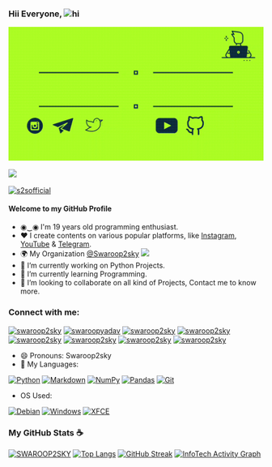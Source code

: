 ### Hii Everyone, <img src="https://media.giphy.com/media/hvRJCLFzcasrR4ia7z/giphy.gif" alt="hi" width="25px"/>
![Profile Gif](https://raw.githubusercontent.com/Swaroop2sky/.github/main/profile/Files/CC_Express_20220512_1523290.19496560715385203%20(1).gif)

![](https://komarev.com/ghpvc/?username=S2Sofficial&style=for-the-badge)

<p align="left"> <a href="https://github.com/ryo-ma/github-profile-trophy"><img src="https://github-profile-trophy.vercel.app/?username=s2sofficial" alt="s2sofficial" /></a> </p>


#### Welcome to my GitHub Profile

- ◉‿◉ I'm 19 years old programming enthusiast. 
- ♥️ I create contents on various popular platforms, like [Instagram](https://instagram.com/Swaroop2sky), [YouTube](https://youtube.com/c/Swaroop2sky) & [Telegram](https://t.me/Swaroop2sky). 
- 🌍 My Organization [@Swaroop2sky](https://GitHub.com/Swaroop2sky) <img src="https://avatars.githubusercontent.com/u/75105593?s=200&v=4" width="25px"/>
- 🔭 I’m currently working on Python Projects.
- 🌱 I’m currently learning Programming.
- 👯 I’m looking to collaborate on all kind of Projects, Contact me to know more.

<h3 align="left">Connect with me:</h3>
<p align="left">
<a href="https://twitter.com/swaroop2sky" target="blank"><img align="center" src="https://raw.githubusercontent.com/rahuldkjain/github-profile-readme-generator/master/src/images/icons/Social/twitter.svg" alt="swaroop2sky" height="30" width="40" /></a>
<a href="https://linkedin.com/in/swaroopyadav" target="blank"><img align="center" src="https://raw.githubusercontent.com/rahuldkjain/github-profile-readme-generator/master/src/images/icons/Social/linked-in-alt.svg" alt="swaroopyadav" height="30" width="40" /></a>
<a href="https://instagram.com/swaroop2sky" target="blank"><img align="center" src="https://raw.githubusercontent.com/rahuldkjain/github-profile-readme-generator/master/src/images/icons/Social/instagram.svg" alt="swaroop2sky" height="30" width="40" /></a>
<a href="https://www.youtube.com/c/swaroop2sky" target="blank"><img align="center" src="https://raw.githubusercontent.com/rahuldkjain/github-profile-readme-generator/master/src/images/icons/Social/youtube.svg" alt="swaroop2sky" height="30" width="40" /></a>
<a href="https://www.freelancer.in/u/Swaroop2sky" target="blank"><img align="center" src="https://img.shields.io/badge/Freelancer-29B2FE?style=for-the-badge&logo=Freelancer&logoColor=white" alt="swaroop2sky" height="20" /></a>
<a href="https://www.github.com/S2Sofficial" target="blank"><img align="center" src="https://img.shields.io/badge/github-%23121011.svg?style=for-the-badge&logo=github&logoColor=white" alt="swaroop2sky" /></a>
<a href="https://www.behance.net/swaroopyadav" target="blank"><img align="center" src="https://encrypted-tbn0.gstatic.com/images?q=tbn:ANd9GcTtT9GYDB4ClE1YuHptrBhM8jS3hdpAT6Bcvg&usqp=CAU" alt="swaroop2sky" height="30" width="40" /></a>
<a href="https://t.me/swaroop2sky" target="blank"><img align="center" src="https://www.freepnglogos.com/uploads/telegram-logo-png-0.png" alt="swaroop2sky" height="30" width="40" /></a>

</p>

- 😄 Pronouns: Swaroop2sky
- 💚 My Languages:

[![Python](https://img.shields.io/badge/python-3670A0?style=for-the-badge&logo=python&logoColor=ffdd54)](https://www.python.org/)
[![Markdown](https://img.shields.io/badge/markdown-%23000000.svg?style=for-the-badge&logo=markdown&logoColor=white)](https://www.markdownguide.org/)
[![NumPy](https://img.shields.io/badge/numpy-%23013243.svg?style=for-the-badge&logo=numpy&logoColor=white)](https://numpy.org/)
[![Pandas](https://img.shields.io/badge/pandas-%23150458.svg?style=for-the-badge&logo=pandas&logoColor=white)](https://pandas.pydata.org/)
[![Git](https://img.shields.io/badge/git-%23F05033.svg?style=for-the-badge&logo=git&logoColor=white)](https://git-scm.com/)

- OS Used:

[![Debian](https://img.shields.io/badge/Debian-D70A53?style=for-the-badge&logo=debian&logoColor=white)](https://www.debian.org/)
[![Windows](https://img.shields.io/badge/Windows-0078D6?style=for-the-badge&logo=windows&logoColor=white)](https://www.microsoft.com/en-in/windows)
[![XFCE](https://img.shields.io/badge/XFCE-%232284F2.svg?style=for-the-badge&logo=xfce&logoColor=white)](https://www.xfce.org/)

### My GitHub Stats ☕
[![SWAROOP2SKY](https://github-readme-stats.vercel.app/api?username=s2sofficial&title_color=33f719&icon_color=fff957&text_color=ffffff&bg_color=000000&show_icons=true&hide_border=true&count_private=true&include_all_commits=true)](https://Swaroop2sky.gitHub.io)
[![Top Langs](https://github-readme-stats.vercel.app/api/top-langs/?username=s2sofficial&layout=compact&title_color=33f720&text_color=ffffff&bg_color=000000&hide_border=true&langs_count=8)](https://Swaroop2sky.github.io)
[![GitHub Streak](https://github-readme-streak-stats.herokuapp.com?user=S2Sofficial&theme=dark&hide_border=true&date_format=j%20M%5B%20Y%5D)](https://git.io/streak-stats)
<a href="https://github.com/infotechIT"><img alt="InfoTech Activity Graph" src="https://activity-graph.herokuapp.com/graph?username=S2Sofficial&bg_color=1F222E&color=F8D866&line=F85D7F&point=FFFFFF&hide_border=true" /></a>
